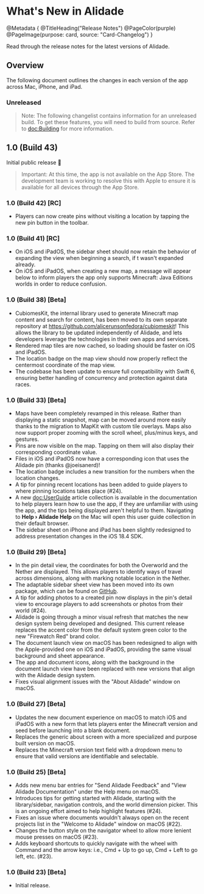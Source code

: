 # What's New in Alidade

@Metadata {
    @TitleHeading("Release Notes")
    @PageColor(purple)
    @PageImage(purpose: card, source: "Card-Changelog")
}

Read through the release notes for the latest versions of Alidade.

## Overview

The following document outlines the changes in each version of the app
across Mac, iPhone, and iPad.

### Unreleased

> Note: The following changelist contains information for an unreleased
> build. To get these features, you will need to build from source.
> Refer to <doc:Building> for more information.

## 1.0 (Build 43)

Initial public release 🎉

> Important: At this time, the app is not available on the App Store. The
> development team is working to resolve this with Apple to ensure it is
> available for all devices through the App Store.

### 1.0 (Build 42) [RC]

- Players can now create pins without visiting a location by tapping the
  new pin button in the toolbar.

### 1.0 (Build 41) [RC]

- On iOS and iPadOS, the sidebar sheet should now retain the behavior of
  expanding the view when beginning a search, if t wasn't expanded
  already.
- On iOS and iPadOS, when creating a new map, a message will appear below
  to inform players the app only supports Minecraft: Java Editions worlds
  in order to reduce confusion.

### 1.0 (Build 38) [Beta]

- CubiomesKit, the internal library used to generate Minecraft map content
  and search for content, has been moved to its own separate repository at
  https://github.com/alicerunsonfedora/cubiomeskit! This allows the
  library to be updated independently of Alidade, and lets developers
  leverage the technologies in their own apps and services.
- Rendered map tiles are now cached, so loading should be faster on iOS
  and iPadOS.
- The location badge on the map view should now properly reflect the
  centermost coordinate of the map view.
- The codebase has been update to ensure full compatibility with Swift 6,
  ensuring better handling of concurrency and protection against data
  races.

### 1.0 (Build 33) [Beta]

- Maps have been completely revamped in this release. Rather than
  displaying a static snapshot, map can be moved around more easily thanks
  to the migration to MapKit with custom tile overlays. Maps also now
  support proper zooming with the scroll wheel, plus/minus keys, and
  gestures.
- Pins are now visible on the map. Tapping on them will also display their
  corresponding coordinate value.
- Files in iOS and iPadOS now have a corresponding icon that uses the
  Alidade pin (thanks @joeisanerd)!
- The location badge includes a new transition for the numbers when the
  location changes.
- A tip for pinning recent locations has been added to guide players to
  where pinning locations takes place (#24).
- A new <doc:UserGuide> article collection is available in the
  documentation to help players learn how to use the app, if they are
  unfamiliar with using the app, and the tips being displayed aren't
  helpful to them. Navigating to **Help › Alidade Help** on the Mac will
  open this user guide collection in their default browser.
- The sidebar sheet on iPhone and iPad has been slightly redesigned to
  address presentation changes in the iOS 18.4 SDK.

### 1.0 (Build 29) [Beta]

- In the pin detail view, the coordinates for both the Overworld and the
  Nether are displayed. This allows players to identify ways of travel
  across dimensions, along with marking notable location in the Nether.
- The adaptable sidebar sheet view has been moved into its own package,
  which can be found on [GitHub](https://github.com/alicerunsonfedora/adaptablesidebarsheetview).
- A tip for adding photos to a created pin now displays in the pin's
  detail view to encourage players to add screenshots or photos from their
  world (#24).
- Alidade is going through a minor visual refresh that matches the new
  design system being developed and designed. This current release
  replaces the accent color from the default system green color to the new
  "Firewatch Red" brand color.
- The document launch view on macOS has been redesigned to align with the
  Apple-provided one on iOS and iPadOS, providing the same visual
  background and sheet appearance.
- The app and document icons, along with the background in the document
  launch view have been replaced with new versions that align with the
  Alidade design system.
- Fixes visual alignment issues with the "About Alidade" window on macOS.

### 1.0 (Build 27) [Beta]

- Updates the new document experience on macOS to match iOS and iPadOS
  with a new form that lets players enter the Minecraft version and seed
  before launching into a blank document.
- Replaces the generic about screen with a more specialized and purpose
  built version on macOS.
- Replaces the Minecraft version text field with a dropdown menu to
  ensure that valid versions are identifiable and selectable.

### 1.0 (Build 25) [Beta]

- Adds new menu bar entries for "Send Alidade Feedback" and "View Alidade
  Documentation" under the Help menu on macOS.
- Introduces tips for getting started with Alidade, starting with the
  library/sidebar, navigation controls, and the world dimension picker.
  This is an ongoing effort aimed to help highlight features (#24).
- Fixes an issue where documents wouldn't always open on the recent
  projects list in the "Welcome to Alidade" window on macOS (#22).
- Changes the button style on the navigator wheel to allow more lenient
  mouse presses on macOS (#23).
- Adds keyboard shortcuts to quickly navigate with the wheel with Command
  and the arrow keys: i.e., Cmd + Up to go up, Cmd + Left to go left,
  etc. (#23).

### 1.0 (Build 23) [Beta]

- Initial release.
